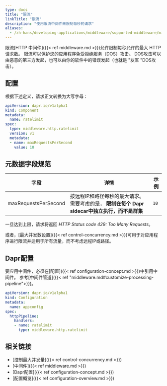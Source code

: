 ```yaml
---
type: docs
title: "限流"
linkTitle: "限流"
description: "使用限流中间件来限制每秒的请求"
aliases:
  - /zh-hans/developing-applications/middleware/supported-middleware/middleware-rate-limit/
---
```


限流[HTTP 中间件]({{< ref middleware.md >}})允许限制每秒允许的最大 HTTP 请求数。 限流可以保护您的应用程序免受拒绝服务（DOS）攻击。 DOS攻击可以由恶意的第三方发起，也可以由你的软件中的错误发起（也就是 "友军 "DOS攻击）。

## 配置

根据下述定义，请求正文转换为大写字母：
```yaml
apiVersion: dapr.io/v1alpha1
kind: Component
metadata:
  name: ratelimit
spec:
  type: middleware.http.ratelimit
  version: v1
  metadata:
  - name: maxRequestsPerSecond
    value: 10
```

## 元数据字段规范

| 字段                   | 详情                                                         | 示例   |
| -------------------- | ---------------------------------------------------------- | ---- |
| maxRequestsPerSecond | 按远程IP和路径每秒的最大请求。 需要考虑的是， **限制在每个 Dapr sidecar中独立执行，而不是群集** | `10` |

一旦达到上限，请求将返回 *HTTP Status code 429: Too Many Requests*。

或者，[最大并发数设置]({{< ref control-concurrency.md >}})可用于对应用程序进行限流并适用于所有流量，而不考虑远程IP或路径。

## Dapr配置

要应用中间件，必须在[配置]({{< ref configuration-concept.md >}})中引用中间件。 参考[中间件管道]({{< ref "middleware.md#customize-processing-pipeline">}})。

```yaml
apiVersion: dapr.io/v1alpha1
kind: Configuration
metadata:
  name: appconfig
spec:
  httpPipeline:
    handlers:
    - name: ratelimit
      type: middleware.http.ratelimit
```

## 相关链接

- [控制最大并发量]({{< ref control-concurrency.md >}})
- [中间件]({{< ref middleware.md >}})
- [Dapr配置]({{< ref configuration-concept.md >}})
- [配置概览]({{< ref configuration-overview.md >}})

